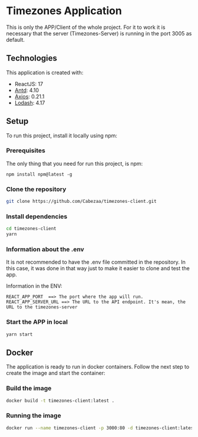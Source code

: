 # Timezones Application
This is only the APP/Client of the whole project. For it to work it is necessary that the server (Timezones-Server) is running in the port 3005 as default.

## Technologies
This application is created with:
* ReactJS: 17
* [Antd](https://github.com/ant-design/ant-design): 4.10
* [Axios](https://github.com/axios/axios): 0.21.1
* [Lodash](https://github.com/lodash/lodash): 4.17

## Setup
To run this project, install it locally using npm:

### Prerequisites
The only thing that you need for run this project, is npm:
```
npm install npm@latest -g
```


### Clone the repository

```bash
git clone https://github.com/Cabezaa/timezones-client.git
```

### Install dependencies

```bash
cd timezones-client
yarn
```

### Information about the .env

It is not recommended to have the .env file committed in the repository. In this case, it was done in that way just to make it easier to clone and test the app.

Information in the ENV:
```
REACT_APP_PORT  ==> The port where the app will run.
REACT_APP_SERVER_URL ==> The URL to the API endpoint. It's mean, the URL to the timezones-server
```

### Start the APP in local

```bash
yarn start
```

## Docker

The application is ready to run in docker containers. Follow the next step to create the image and start the container:

### Build the image

```bash
docker build -t timezones-client:latest .
```

### Running the image

```bash
docker run --name timezones-client -p 3000:80 -d timezones-client:latest
```